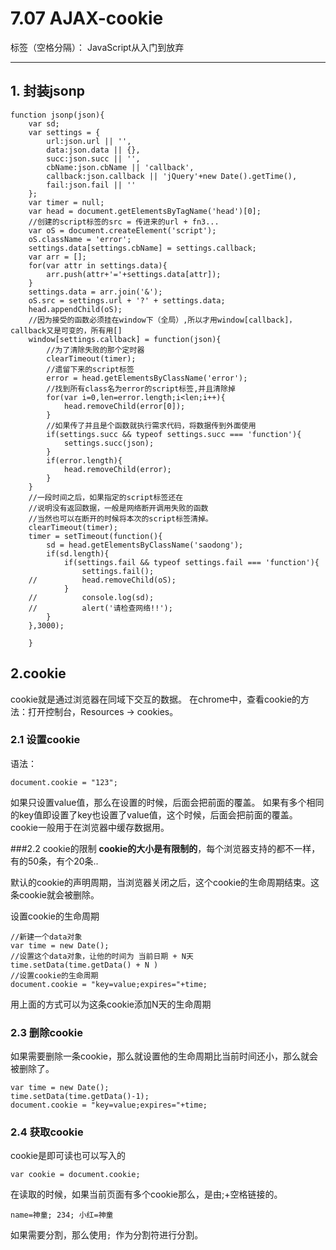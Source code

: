 # 7.07 AJAX-cookie

标签（空格分隔）： JavaScript从入门到放弃

---
## 1. 封装jsonp
```
function jsonp(json){
    var sd;
    var settings = {
    	url:json.url || '',
    	data:json.data || {},
    	succ:json.succ || '',
    	cbName:json.cbName || 'callback',
    	callback:json.callback || 'jQuery'+new Date().getTime(),
    	fail:json.fail || ''
    };
    var timer = null;
    var head = document.getElementsByTagName('head')[0];
    //创建的script标签的src = 传进来的url + fn3... 
    var oS = document.createElement('script');
    oS.className = 'error';
    settings.data[settings.cbName] = settings.callback;
    var arr = [];
    for(var attr in settings.data){
    	arr.push(attr+'='+settings.data[attr]);
    }
    settings.data = arr.join('&');
    oS.src = settings.url + '?' + settings.data;
    head.appendChild(oS);
    //因为接受的函数必须挂在window下（全局）,所以才用window[callback]，callback又是可变的，所有用[]
    window[settings.callback] = function(json){
    	//为了清除失败的那个定时器 
    	clearTimeout(timer);
    	//遗留下来的script标签 
    	error = head.getElementsByClassName('error');
    	//找到所有class名为error的script标签,并且清除掉
    	for(var i=0,len=error.length;i<len;i++){
    		head.removeChild(error[0]);
    	}
    	//如果传了并且是个函数就执行需求代码，将数据传到外面使用 
    	if(settings.succ && typeof settings.succ === 'function'){
    		settings.succ(json);
    	}
    	if(error.length){
    		head.removeChild(error);
    	}
    }
    //一段时间之后，如果指定的script标签还在
    //说明没有返回数据，一般是网络断开调用失败的函数
    //当然也可以在断开的时候将本次的script标签清掉。
    clearTimeout(timer);
    timer = setTimeout(function(){
    	sd = head.getElementsByClassName('saodong');
    	if(sd.length){
    		if(settings.fail && typeof settings.fail === 'function'){
    			settings.fail();
    //			head.removeChild(oS);
    		}
    //		    console.log(sd);
    //			alert('请检查网络!!');
    	}
    },3000);
    
    }
```
## 2.cookie
cookie就是通过浏览器在同域下交互的数据。
在chrome中，查看cookie的方法：打开控制台，Resources -> cookies。
### 2.1 设置cookie
语法：
```
document.cookie = "123";
```
如果只设置value值，那么在设置的时候，后面会把前面的覆盖。
如果有多个相同的key值即设置了key也设置了value值，这个时候，后面会把前面的覆盖。
cookie一般用于在浏览器中缓存数据用。

###2.2 cookie的限制
**cookie的大小是有限制的**，每个浏览器支持的都不一样，有的50条，有个20条..

默认的cookie的声明周期，当浏览器关闭之后，这个cookie的生命周期结束。这条cookie就会被删除。

设置cookie的生命周期
```
//新建一个data对象
var time = new Date();
//设置这个data对象，让他的时间为 当前日期 + N天
time.setData(time.getData() + N )
//设置cookie的生命周期
document.cookie = "key=value;expires="+time;
```
用上面的方式可以为这条cookie添加N天的生命周期
### 2.3 删除cookie
如果需要删除一条cookie，那么就设置他的生命周期比当前时间还小，那么就会被删除了。

```
var time = new Date();
time.setData(time.getData()-1);
document.cookie = "key=value;expires="+time;
```
### 2.4 获取cookie
cookie是即可读也可以写入的
```
var cookie = document.cookie;
```
在读取的时候，如果当前页面有多个cookie那么，是由;+空格链接的。
```
name=神童; 234; 小红=神童
```
如果需要分割，那么使用`; `作为分割符进行分割。

